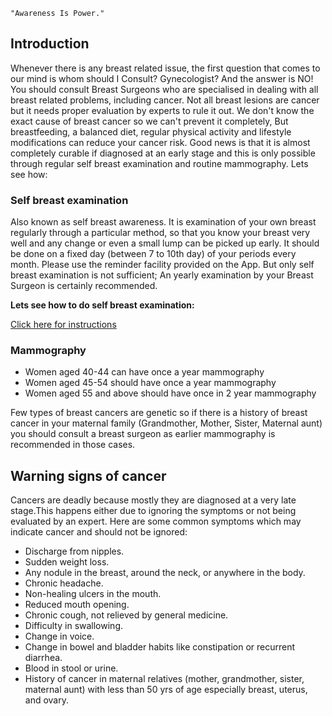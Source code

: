 `"Awareness Is Power."`

## Introduction

Whenever there is any breast related issue, the first question that comes to our mind is whom should I Consult? Gynecologist? And the answer is NO! You should consult Breast Surgeons who are specialised in dealing with all breast related problems, including cancer. Not all breast lesions are cancer but it needs proper evaluation by experts to rule it out.
We don't know the exact cause of breast cancer so we can't prevent it completely, But breastfeeding, a balanced diet, regular physical activity and lifestyle modifications can reduce your cancer risk. Good news is that it is almost completely curable if diagnosed at an early stage and this is only possible through regular self breast examination and routine mammography. Lets see how:

### Self breast examination

Also known as self breast awareness. It is examination of your own breast regularly through a particular method, so that you know your breast very well and any change or even a small lump can be picked up early.
It should be done on a fixed day (between 7 to 10th day) of your periods every month. Please use the reminder facility provided on the App. But only self breast examination is not sufficient; An yearly examination by your Breast Surgeon is certainly recommended. 

**Lets see how to do self  breast examination:**
 
[Click here for instructions](https://canprotectfoundation.com/breast-self-examination-in-hindi/)

### Mammography

- Women aged 40-44 can have once a year mammography
- Women aged 45-54 should have once a year mammography
- Women aged 55 and above should have once in 2 year mammography

Few types of breast cancers are genetic so if there is a history of breast cancer in your maternal family (Grandmother, Mother, Sister, Maternal aunt) you should consult a breast surgeon as earlier mammography is recommended in those cases.

## Warning signs of cancer

Cancers are deadly because mostly they are diagnosed at a very late stage.This happens either due to ignoring the symptoms or not being evaluated by an expert. Here are some common symptoms which may indicate cancer and should not be ignored:

- Discharge from nipples.
- Sudden weight loss.
- Any nodule in the breast, around the neck, or anywhere in the body.
- Chronic headache.
- Non-healing ulcers in the mouth.
- Reduced mouth opening.
- Chronic cough, not relieved by general medicine.
- Difficulty in swallowing.
- Change in voice.
- Change in bowel and bladder habits like constipation or recurrent diarrhea.
- Blood in stool or urine.
- History of cancer in maternal relatives (mother, grandmother, sister, maternal aunt) with less than 50 yrs of age especially breast, uterus, and ovary.
